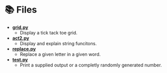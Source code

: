 # 📚 Files
* **[grid.py](https://github.com/Quinny-J/codenation/blob/main/Week%201/Day%201/grid.py)**
  * Display a tick tack toe grid.
* **[act2.py](https://github.com/Quinny-J/codenation/blob/main/Week%201/Day%201/act2.py)**
  * Display and explain string funcitons.
* **[replace.py](https://github.com/Quinny-J/codenation/blob/main/Week%201/Day%201/replace.py)**
  * Replace a given letter in a given word.
* **[test.py](https://github.com/Quinny-J/codenation/blob/main/Week%201/Day%201/test.py)**
  * Print a supplied output or a completly randomly generated number.
